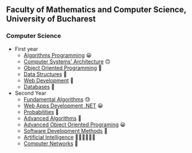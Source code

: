 ## Faculty of Mathematics and Computer Science, University of Bucharest
### Computer Science

- First year
    - [Algorithms Programming](https://github.com/flawreen/University-FMI/tree/main/Python) 😀
    - [Computer Systems' Architecture](https://github.com/flawreen/University-FMI/tree/main/ASC) 🙃
    - [Object Oriented Programming](https://github.com/flawreen/University-FMI/tree/main/POO) 😬
    - [Data Structures](https://github.com/flawreen/University-FMI/tree/main/SD) 🥱
    - [Web Development](https://github.com/flawreen/University-FMI/tree/main/TW) 🥱
    - [Databases](https://github.com/flawreen/University-FMI/tree/main/BD) 🥱
- Second Year
    - [Fundamental Algorithms]() 😓
    - [Web Apps Development .NET](https://github.com/flawreen/Collective-Knowledge) 😀
    - [Probabilities]() 🥴
    - [Advanced Algorithms]() 😤
    - [Advanced Object Oriented Programing](https://github.com/flawreen/Bibliohub) 😀
    - [Software Development Methods]() 🤔
    - [Artificial Intelligence]() 🤒😵‍💫😷🤢😖
    - [Computer Networks]() 💊
